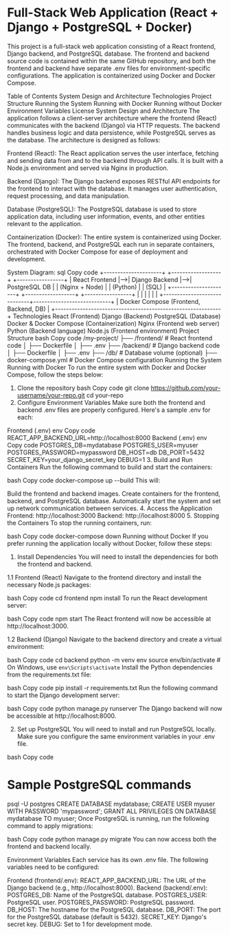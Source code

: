# Full-Stack Web Application (React + Django + PostgreSQL + Docker)
This project is a full-stack web application consisting of a React frontend, Django backend, and PostgreSQL database. The frontend and backend source code is contained within the same GitHub repository, and both the frontend and backend have separate .env files for environment-specific configurations. The application is containerized using Docker and Docker Compose.

Table of Contents
System Design and Architecture
Technologies
Project Structure
Running the System
Running with Docker
Running without Docker
Environment Variables
License
System Design and Architecture
The application follows a client-server architecture where the frontend (React) communicates with the backend (Django) via HTTP requests. The backend handles business logic and data persistence, while PostgreSQL serves as the database. The architecture is designed as follows:

Frontend (React): The React application serves the user interface, fetching and sending data from and to the backend through API calls. It is built with a Node.js environment and served via Nginx in production.

Backend (Django): The Django backend exposes RESTful API endpoints for the frontend to interact with the database. It manages user authentication, request processing, and data manipulation.

Database (PostgreSQL): The PostgreSQL database is used to store application data, including user information, events, and other entities relevant to the application.

Containerization (Docker): The entire system is containerized using Docker. The frontend, backend, and PostgreSQL each run in separate containers, orchestrated with Docker Compose for ease of deployment and development.

System Diagram:
sql
Copy code
+---------------------+   +------------------+   +-----------------+
|      React Frontend  |-->|   Django Backend |-->|  PostgreSQL DB   |
|     (Nginx + Node)   |   |    (Python)      |   |    (SQL)         |
+---------------------+   +------------------+   +-----------------+
           |                          |                  |
           |                          |                  |
+-----------------------------+----------------------------+
|       Docker Compose (Frontend, Backend, DB)               |
+------------------------------------------------------------+
Technologies
React (Frontend)
Django (Backend)
PostgreSQL (Database)
Docker & Docker Compose (Containerization)
Nginx (Frontend web server)
Python (Backend language)
Node.js (Frontend environment)
Project Structure
bash
Copy code
/my-project/
├── /frontend/            # React frontend code
│   ├── Dockerfile
│   ├── .env
├── /backend/             # Django backend code
│   ├── Dockerfile
│   ├── .env
├── /db/                  # Database volume (optional)
├── docker-compose.yml    # Docker Compose configuration
Running the System
Running with Docker
To run the entire system with Docker and Docker Compose, follow the steps below:

1. Clone the repository
bash
Copy code
git clone https://github.com/your-username/your-repo.git
cd your-repo
2. Configure Environment Variables
Make sure both the frontend and backend .env files are properly configured. Here's a sample .env for each:

Frontend (.env)
env
Copy code
REACT_APP_BACKEND_URL=http://localhost:8000
Backend (.env)
env
Copy code
POSTGRES_DB=mydatabase
POSTGRES_USER=myuser
POSTGRES_PASSWORD=mypassword
DB_HOST=db
DB_PORT=5432
SECRET_KEY=your_django_secret_key
DEBUG=1
3. Build and Run Containers
Run the following command to build and start the containers:

bash
Copy code
docker-compose up --build
This will:

Build the frontend and backend images.
Create containers for the frontend, backend, and PostgreSQL database.
Automatically start the system and set up network communication between services.
4. Access the Application
Frontend: http://localhost:3000
Backend: http://localhost:8000
5. Stopping the Containers
To stop the running containers, run:

bash
Copy code
docker-compose down
Running without Docker
If you prefer running the application locally without Docker, follow these steps:

1. Install Dependencies
You will need to install the dependencies for both the frontend and backend.

1.1 Frontend (React)
Navigate to the frontend directory and install the necessary Node.js packages:

bash
Copy code
cd frontend
npm install
To run the React development server:

bash
Copy code
npm start
The React frontend will now be accessible at http://localhost:3000.

1.2 Backend (Django)
Navigate to the backend directory and create a virtual environment:

bash
Copy code
cd backend
python -m venv env
source env/bin/activate   # On Windows, use `env\Scripts\activate`
Install the Python dependencies from the requirements.txt file:

bash
Copy code
pip install -r requirements.txt
Run the following command to start the Django development server:

bash
Copy code
python manage.py runserver
The Django backend will now be accessible at http://localhost:8000.

2. Set up PostgreSQL
You will need to install and run PostgreSQL locally. Make sure you configure the same environment variables in your .env file.

bash
Copy code
# Sample PostgreSQL commands
psql -U postgres
CREATE DATABASE mydatabase;
CREATE USER myuser WITH PASSWORD 'mypassword';
GRANT ALL PRIVILEGES ON DATABASE mydatabase TO myuser;
Once PostgreSQL is running, run the following command to apply migrations:

bash
Copy code
python manage.py migrate
You can now access both the frontend and backend locally.

Environment Variables
Each service has its own .env file. The following variables need to be configured:

Frontend (frontend/.env):
REACT_APP_BACKEND_URL: The URL of the Django backend (e.g., http://localhost:8000).
Backend (backend/.env):
POSTGRES_DB: Name of the PostgreSQL database.
POSTGRES_USER: PostgreSQL user.
POSTGRES_PASSWORD: PostgreSQL password.
DB_HOST: The hostname for the PostgreSQL database.
DB_PORT: The port for the PostgreSQL database (default is 5432).
SECRET_KEY: Django's secret key.
DEBUG: Set to 1 for development mode.